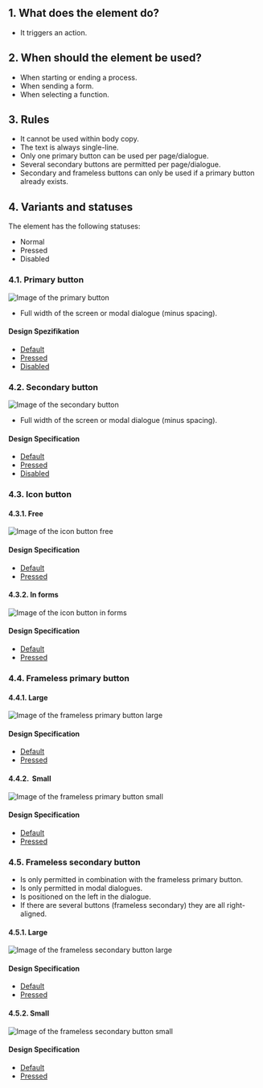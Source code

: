 ## 1. What does the element do?
*   It triggers an action.

## 2. When should the element be used?
*   When starting or ending a process.
*   When sending a form.
*   When selecting a function.


## 3. Rules
*   It cannot be used within body copy.
*   The text is always single-line.
*   Only one primary button can be used per page/dialogue.
*   Several secondary buttons are permitted per page/dialogue.
*   Secondary and frameless buttons can only be used if a primary button already exists.


## 4. Variants and statuses
The element has the following statuses: 
*   Normal
*   Pressed
*   Disabled

### 4.1. Primary button
![Image of the primary button](https://raw.githubusercontent.com/sbb-design-systems/sbb-design-system/master/mobile/elements/button/images/ME10_Primary.png 'class: image')
*   Full width of the screen or modal dialogue (minus spacing).

#### Design Spezifikation
*   [Default](https://sbb.invisionapp.com/d/main#/console/14051805/313175219/inspect)
*   [Pressed](https://sbb.invisionapp.com/d/main#/console/14051805/313175220/inspect)
*   [Disabled](https://sbb.invisionapp.com/d/main#/console/14051805/313175221/inspect)

### 4.2. Secondary button
![Image of the secondary button](https://raw.githubusercontent.com/sbb-design-systems/sbb-design-system/master/mobile/elements/button/images/ME10_Secondary.png 'class: image')

*   Full width of the screen or modal dialogue (minus spacing).

#### Design Specification
*   [Default](https://sbb.invisionapp.com/d/main#/console/14051805/313175222/inspect)
*   [Pressed](https://sbb.invisionapp.com/d/main#/console/14051805/313175223/inspect)
*   [Disabled](https://sbb.invisionapp.com/d/main#/console/14051805/313175224/inspect)

### 4.3. Icon button
#### 4.3.1. Free
![Image of the icon button free](https://raw.githubusercontent.com/sbb-design-systems/sbb-design-system/master/mobile/elements/button/images/ME10_Icon_Free.png 'class: image')

#### Design Specification
*   [Default](https://sbb.invisionapp.com/d/main#/console/14051805/313175225/inspect)
*   [Pressed](https://sbb.invisionapp.com/d/main#/console/14051805/313175226/inspect)

#### 4.3.2. In forms
![Image of the icon button in forms](https://raw.githubusercontent.com/sbb-design-systems/sbb-design-system/master/mobile/elements/button/images/ME10_Icon_Form.png 'class: image')

#### Design Specification
*   [Default](https://sbb.invisionapp.com/d/main#/console/14051805/313175227/inspect)
*   [Pressed](https://sbb.invisionapp.com/d/main#/console/14051805/313175228/inspect)

### 4.4. Frameless primary button
#### 4.4.1. Large
![Image of the frameless primary button large](https://raw.githubusercontent.com/sbb-design-systems/sbb-design-system/master/mobile/elements/button/images/ME10_Frameless_Primary_Large.png 'class: image')

#### Design Specification
*   [Default](https://sbb.invisionapp.com/d/main#/console/14051805/313175229/inspect)
*   [Pressed](https://sbb.invisionapp.com/d/main#/console/14051805/313175230/inspect)

#### 4.4.2.  Small
![Image of the frameless primary button small](https://raw.githubusercontent.com/sbb-design-systems/sbb-design-system/master/mobile/elements/button/images/ME10_Frameless_Primary_Small.png 'class: image')

#### Design Specification
*   [Default](https://sbb.invisionapp.com/d/main#/console/14051805/313175231/inspect)
*   [Pressed](https://sbb.invisionapp.com/d/main#/console/14051805/313175232/inspect)

### 4.5. Frameless secondary button
*   Is only permitted in combination with the frameless primary button.
*   Is only permitted in modal dialogues.
*   Is positioned on the left in the dialogue. 
*   If there are several buttons (frameless secondary) they are all right-aligned.


#### 4.5.1. Large
![Image of the frameless secondary button large](https://raw.githubusercontent.com/sbb-design-systems/sbb-design-system/master/mobile/elements/button/images/ME10_Frameless_Secondary_Large.png 'class: image')

#### Design Specification
*   [Default](https://sbb.invisionapp.com/d/main#/console/14051805/313175233/inspect)
*   [Pressed](https://sbb.invisionapp.com/d/main#/console/14051805/313175234/inspect)

#### 4.5.2. Small
![Image of the frameless secondary button small](https://raw.githubusercontent.com/sbb-design-systems/sbb-design-system/master/mobile/elements/button/images/ME10_Frameless_Secondary_Small.png 'class: image')

#### Design Specification
*   [Default](https://sbb.invisionapp.com/d/main#/console/14051805/313175235/inspect)
*   [Pressed](https://sbb.invisionapp.com/d/main#/console/14051805/313175236/inspect)